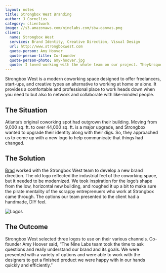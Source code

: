 ```yaml
---
layout: notes
title: Strongbox West Branding
author: J Cornelius
category: clientwork
image: //s3.amazonaws.com/ninelabs.com/sbw-canvas.png
client:
  name: Strongbox West
  services: Brand Identity, Creative Direction, Visual Design
  url: http://www.strongboxwest.com
  quote-person: Amy Hoover
  quote-person-title: Co-founder
  quote-person-photo: amy-hoover.jpg
  quote: I loved working with the whole team on our project. They&rsquo;re fun and listened to what I needed before coming back with a variety of cool directions to choose from. Top notch firm.
---
```

Strongbox West is a modern coworking space designed to offer freelancers, start-ups, and creative types an alternative to working at home or alone. It provides a comfortable and professional place to work heads down when you need to but also to network and collaborate with like-minded people.

## The Situation
Atlanta&rsquo;s original coworking spot had outgrown their building. Moving from 9,000 sq. ft. to over 44,000 sq. ft. is a major upgrade, and Strongbox wanted to upgrade their identity along with their digs. So, they approached us to come up with a new logo to help communicate that things had changed.

## The Solution
[Brad](/experience/brad-weaver.html) worked with the Strongbox West team to develop a new brand direction. The old logo reflected the industrial feel of the coworking space, but it needed to be modernized. We took inspiration for the logo&rsquo;s shape from the low, horizontal new building, and roughed it up a bit to make sure the pirate mentality of the scrappy entreprenuers who work at Strongbox came through. The options our team presented to the client had a handmade, DIY feel.

![Logos](//s3.amazonaws.com/ninelabs.com/work-screenshot-strongboxwest-brand.png)

## The Outcome
Strongbox West selected three logos to use on their various channels. Co-founder Amy Hoover said, &ldquo;The Nine Labs team took the time to ask questions and really understand our brand and its goals. We were presented with a variety of options and were able to work with the designers to get a finished product we were happy with in our hands quickly and efficiently.&rdquo;